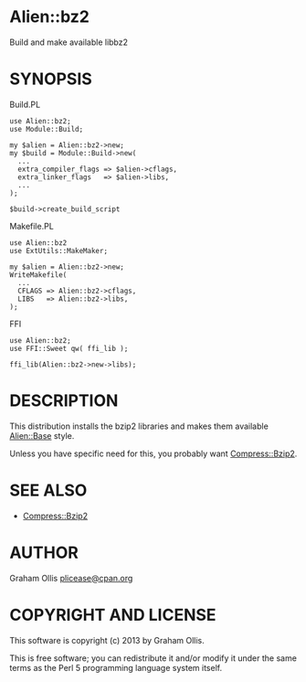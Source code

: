 # Alien::bz2

Build and make available libbz2

# SYNOPSIS

Build.PL

    use Alien::bz2;
    use Module::Build;
    
    my $alien = Alien::bz2->new;
    my $build = Module::Build->new(
      ...
      extra_compiler_flags => $alien->cflags,
      extra_linker_flags   => $alien->libs,
      ...
    );
    
    $build->create_build_script

Makefile.PL

    use Alien::bz2
    use ExtUtils::MakeMaker;
    
    my $alien = Alien::bz2->new;
    WriteMakefile(
      ...
      CFLAGS => Alien::bz2->cflags,
      LIBS   => Alien::bz2->libs,
    );

FFI

    use Alien::bz2;
    use FFI::Sweet qw( ffi_lib );
    
    ffi_lib(Alien::bz2->new->libs);

# DESCRIPTION

This distribution installs the bzip2 libraries and makes them available [Alien::Base](https://metacpan.org/pod/Alien::Base) style.

Unless you have specific need for this, you probably want [Compress::Bzip2](https://metacpan.org/pod/Compress::Bzip2).

# SEE ALSO

- [Compress::Bzip2](https://metacpan.org/pod/Compress::Bzip2)

# AUTHOR

Graham Ollis <plicease@cpan.org>

# COPYRIGHT AND LICENSE

This software is copyright (c) 2013 by Graham Ollis.

This is free software; you can redistribute it and/or modify it under
the same terms as the Perl 5 programming language system itself.
